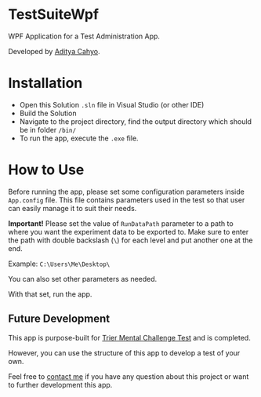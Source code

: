 # TestSuiteWpf

WPF Application for a Test Administration App.

Developed by [Aditya Cahyo](https://github.com/aditydcp).

# Installation

- Open this Solution <code>.sln</code> file in Visual Studio (or other IDE)
- Build the Solution
- Navigate to the project directory, find the output directory which should be in folder <code>/bin/</code>
- To run the app, execute the <code>.exe</code> file.

# How to Use

Before running the app, please set some configuration parameters inside <code>App.config</code> file.
This file contains parameters used in the test so that user can easily manage it to suit their needs.

**Important!** Please set the value of <code>RunDataPath</code> parameter to a path to where you want the experiment data to be exported to.
Make sure to enter the path with double backslash (<code>\\</code>) for each level and put another one at the end.

Example: <code>C:\\Users\\Me\\Desktop\\</code>

You can also set other parameters as needed.

With that set, run the app.

## Future Development

This app is purpose-built for [Trier Mental Challenge Test](https://link.springer.com/chapter/10.1007/978-1-4899-3674-5_7) and is completed.

However, you can use the structure of this app to develop a test of your own.

Feel free to [contact me](https://github.com/aditydcp) if you have any question about this project or want to further development this app.
